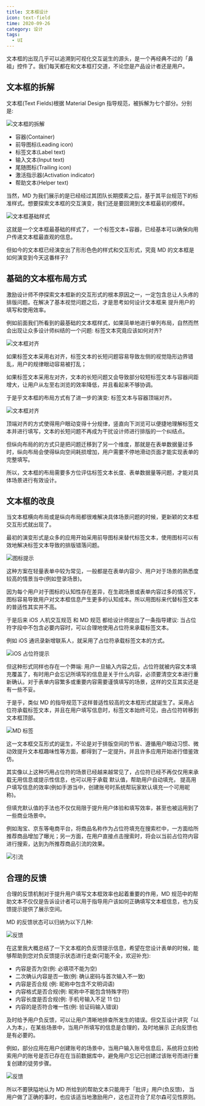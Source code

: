 ```yaml
---
title: 文本框设计
icon: text-field
time: 2020-09-26
category: 设计
tags:
  - UI
---
```


文本框的出现几乎可以追溯到可视化交互诞生的源头，是一个再经典不过的「鼻祖」控件了。我们每天都在和文本框打交道，不论您是产品设计者还是用户。

## 文本框的拆解

文本框(Text Fields)根据 Material Design 指导规范，被拆解为七个部分。分别是:

![文本框的拆解](./assets/text-field.jpg)

- 容器(Container)
- 前导图标(Leading icon)
- 标签文本(Label text)
- 输入文本(Input text)
- 尾随图标(Trailing icon)
- 激活指示器(Activation indicator)
- 帮助文本(Helper text)

当然，MD 为我们展示的是已经经过其团队长期摸索之后，基于其平台规范下的标准样式。想要探索文本框的交互演变，我们还是要回溯到文本框最初的模样。

![文本框基础样式](./assets/text-field-original.jpg)

这就是一个文本框最基础的样式了， 一个标签文本+容器，已经基本可以确保向用户传递文本框最直观的信息。

但如今的文本框已经演变出了形形色色的样式和交互形式，究竟 MD 的文本框是如何演变到今天这番样子?

## 基础的文本框布局方式

激励设计师不停探索文本框新的交互形式的根本原因之一，一定包含总让人头疼的排版问题。在解决了基本视觉问题之后，才是思考如何设计文本框来 提升用户的填写和使用效率。

例如前面我们所看到的最基础的文本框样式，如果简单地进行单列布局，自然而然会出现让众多设计师纠结的一个问题: 标签文本究竟应该如何对齐?

![文本框对齐](./assets/text-field-align.jpg)

如果标签文本采用右对齐，标签文本的长短问题容易导致左侧的视觉隐形边界错乱，用户的规律眼动容易被打乱；

如果标签文本采用左对齐，文本的长短问题又会导致部分较短标签文本与容器间距增大，让用户从左至右浏览的效率降低，并且看起来不够协调。

于是乎文本框的布局方式有了进一步的演变: 标签文本与容器顶端对齐。

![文本框对齐](./assets/text-field-align2.jpg)

顶端对齐的方式使得用户眼动变得十分规律，竖直向下浏览可以便捷地理解标签文本并进行填写，文本的长短问题不再成为干扰设计师进行排版的一个纠结点。

但纵向布局的的方式只是把问题迁移到了另一个维度，那就是在表单数据量过多时，纵向布局会使得纵向空间耗损增加，用户需要不停地滑动页面才能实现表单的完整填写。

所以，文本框的布局需要多方位评估标签文本长度、表单数据量等问题，才能对具体场景进行有效设计。

## 文本框的改良

当文本框横向布局或是纵向布局都很难解决具体场景问题的时候，更新颖的文本框交互形式就出现了。

最初的演变形式是众多的应用开始采用前导图标来替代标签文本，使用图标可以有效地解决标签文本导致的排版错落问题。

![图标提示](./assets/text-field-icon.jpg)

这种方案在轻量表单中较为常见，一般都是在表单内容少、用户对于场景的熟悉度较高的情景当中(例如登录场景)。

因为每个用户对于图标的认知性存在差异，在生疏场景或表单内容过多的情况下，图标容易导致用户对文本框信息产生更多的认知成本。所以用图标来代替标签文本的普适性其实并不高。

于是后来 iOS 人机交互规范 和 MD 规范 都给设计师提出了一条指导建议: 当占位符字段中不包含必要内容时，可以合理地使用占位符来承载标签文本。

例如 iOS 通讯录新增联系人，就采用了占位符承载标签文本的方式。

![iOS 占位符提示](./assets/text-field-placeholder.jpg)

但这种形式同样也存在一个弊端: 用户一旦输入内容之后，占位符就被内容文本填充覆盖了，有时用户会忘记所填写的信息是关于什么内容，必须要清空文本进行重新确认。对于表单内容繁多或重要内容需要谨慎填写的场景，这样的交互其实还是有一些不妥。

于是乎，类似 MD 的指导规范下这样普适性较高的文本框形式就诞生了。采用占位符承载标签文本，并且在用户填写信息时，标签文本始终可见，由占位符转移到文本框顶部。

![MD 标签](./assets/text-field-md.gif)

这一文本框交互形式的诞生，不论是对于排版空间的节省、遵循用户眼动习惯、微动效提升文本框趣味性等方面，都得到了一定提升。并且许多应用开始进行借鉴效仿。

其实像以上这种巧用占位符的场景已经越来越常见了，占位符已经不再仅仅用来承载无用信息或提示性信息，也可以用于承载 默认值，帮助用户自动填充， 提高用户填写信息的效率(例如手游当中，创建账号时系统帮玩家默认填充一个可用昵称)。

但填充默认值的手法也不仅仅局限于提升用户体验和填写效率，甚至也被运用到了一些商业场景中。

例如淘宝、京东等电商平台，将商品名称作为占位符填充在搜索栏中，一方面给所推荐商品增加了曝光；另一方面，在用户直接点击搜索时，将会以当前占位符内容进行搜索，达到为所推荐商品引流的效果。

![引流](./assets/text-field-placeholder-search.jpg)

## 合理的反馈

合理的反馈机制对于提升用户填写文本框效率也起着重要的作用，MD 规范中的帮助文本不仅仅是告诉设计者可以用于指导用户该如何正确填写文本框信息，也为反馈提示提供了展示空间。

MD 的反馈状态可以归纳为以下几种:

![反馈](./assets/text-field-feedback.jpg)

在这里我大概总结了一下文本框的负反馈提示信息，希望在您设计表单的时候，能够帮助到您对负反馈提示状态进行走查(可能不全，欢迎补充):

- 内容是否为空(例: 必填项不能为空)
- 二次确认内容是否一致(例: 确认密码与首次输入不一致)
- 内容是否合规 (例: 昵称中包含不文明词语)
- 内容格式是否合规(例: 昵称中不能包含特殊字符)
- 内容长度是否合规(例: 手机号输入不足 11 位)
- 内容的是否符合唯一性(例: 验证码输入错误)

及时给予用户负反馈，可以让用户清晰地排查所发生的错误。但交互设计讲究「以人为本」，在某些场景中，当用户所填写的信息是合理的，及时地展示 正向反馈也是有必要的。

例如，部分应用在用户创建账号的场景中，当用户输入账号信息后，系统将立刻检索用户的账号是否已存在在当前数据库中，避免用户忘记已创建过该账号而进行重复创建的徒劳步骤。

![反馈](./assets/text-field-feedback2.jpg)

所以不要狭隘地认为 MD 所给到的帮助文本只能用于「批评」用户(负反馈)， 当用户做了正确的事时，也应该适当地激励用户，这也正符合了尼尔森可见性原则。
